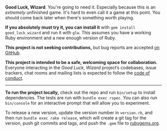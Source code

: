 **Good Luck, Wizard**. You're going to need it. Especially because this is an
_extremely_ unfinished game. It's hard to even call it a game at this point. You
should come back later when there's something worth playing.

**If you absolutely must try it, you can install it** with `gem install
good_luck_wizard` and run it with `glw`. This assumes you have a working Ruby
environment and a new enough version of Ruby.

**This project is not seeking contributions,** but bug reports are accepted [on
GitHub](https://github.com/jarednorman/good_luck_wizard).

**This project is intended to be a safe, welcoming space for collaboration.**
Everyone interacting in the _Good Luck, Wizard_ project’s codebases, issue
trackers, chat rooms and mailing lists is expected to follow the [code of
conduct](https://github.com/jarednorman/good_luck_wizard/blob/master/CODE_OF_CONDUCT.md).

---

**To run the project locally,** check out the repo and run `bin/setup` to
install dependencies. The tests are run with `bundle exec rspec`. You can also
run `bin/console` for an interactive prompt that will allow you to experiment.

To release a new version, update the version number in `version.rb`, and then
run `bundle exec rake release`, which will create a git tag for the version,
push git commits and tags, and push the `.gem` file to
[rubygems.org](https://rubygems.org).
